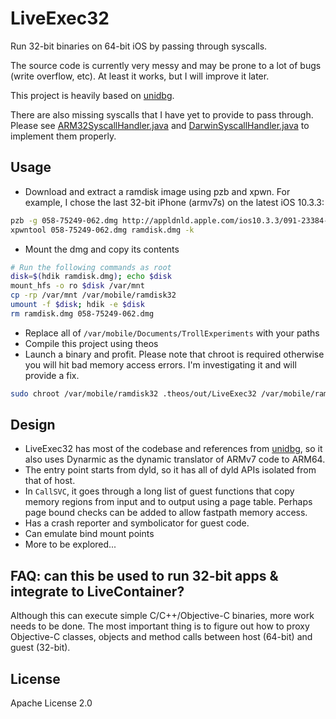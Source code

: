 # LiveExec32
Run 32-bit binaries on 64-bit iOS by passing through syscalls.

The source code is currently very messy and may be prone to a lot of bugs (write overflow, etc). At least it works, but I will improve it later.

This project is heavily based on [unidbg](https://github.com/zhkl0228/unidbg).

There are also missing syscalls that I have yet to provide to pass through. Please see [ARM32SyscallHandler.java](https://github.com/zhkl0228/unidbg/blob/master/unidbg-ios/src/main/java/com/github/unidbg/ios/ARM32SyscallHandler.java) and [DarwinSyscallHandler.java](https://github.com/zhkl0228/unidbg/blob/master/unidbg-ios/src/main/java/com/github/unidbg/ios/DarwinSyscallHandler.java) to implement them properly.

## Usage
- Download and extract a ramdisk image using pzb and xpwn. For example, I chose the last 32-bit iPhone (armv7s) on the latest iOS 10.3.3:
```bash
pzb -g 058-75249-062.dmg http://appldnld.apple.com/ios10.3.3/091-23384-20170719-CA966D80-6977-11E7-9F96-3E9100BA0AE3/iPhone_4.0_32bit_10.3.3_14G60_Restore.ipsw
xpwntool 058-75249-062.dmg ramdisk.dmg -k
```
- Mount the dmg and copy its contents
```bash
# Run the following commands as root
disk=$(hdik ramdisk.dmg); echo $disk
mount_hfs -o ro $disk /var/mnt
cp -rp /var/mnt /var/mobile/ramdisk32
umount -f $disk; hdik -e $disk
rm ramdisk.dmg 058-75249-062.dmg
```
- Replace all of `/var/mobile/Documents/TrollExperiments` with your paths
- Compile this project using theos
- Launch a binary and profit. Please note that chroot is required otherwise you will hit bad memory access errors. I'm investigating it and will provide a fix.
```bash
sudo chroot /var/mobile/ramdisk32 .theos/out/LiveExec32 /var/mobile/ramdisk32/usr/bin/fdisk
```

## Design
- LiveExec32 has most of the codebase and references from [unidbg](https://github.com/zhkl0228/unidbg), so it also uses Dynarmic as the dynamic translator of ARMv7 code to ARM64.
- The entry point starts from dyld, so it has all of dyld APIs isolated from that of host.
- In `CallSVC`, it goes through a long list of guest functions that copy memory regions from input and to output using a page table. Perhaps page bound checks can be added to allow fastpath memory access.
- Has a crash reporter and symbolicator for guest code.
- Can emulate bind mount points
- More to be explored...

## FAQ: can this be used to run 32-bit apps & integrate to LiveContainer?
Although this can execute simple C/C++/Objective-C binaries, more work needs to be done. The most important thing is to figure out how to proxy Objective-C classes, objects and method calls between host (64-bit) and guest (32-bit).

## License
Apache License 2.0
